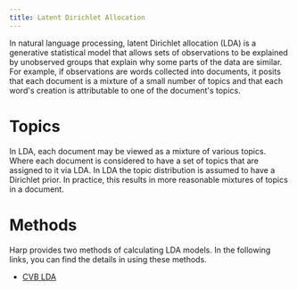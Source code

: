 ```yaml
---
title: Latent Dirichlet Allocation
---
```


In natural language processing, latent Dirichlet allocation (LDA) is a generative statistical model that allows sets of observations to be explained by unobserved groups that explain why some parts of the data are similar. For example, if observations are words collected into documents, it posits that each document is a mixture of a small number of topics and that each word's creation is attributable to one of the document's topics.

# Topics

In LDA, each document may be viewed as a mixture of various topics. Where each document is considered to have a set of topics that are assigned to it via LDA. In LDA the topic distribution is assumed to have a Dirichlet prior. In practice, this results in more reasonable mixtures of topics in a document.

# Methods

Harp provides two methods of calculating LDA models. In the following links, you can find the details in using these methods.

* [CVB LDA](/docs/examples/cvblda/)